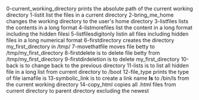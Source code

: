 0-current_working_directory prints the absolute path of the current working directory
1-listit list the files in a current directory
2-bring_me_home changes the working directory to the user's home directory
3-listfiles lists the contents in a long format
4-listmorefiles list the content in a long format including the hidden filesi
5-listfilesdigitonly listin all files including hidden files in a long numerical format
6-firstdirectory creates the directory my_first_directory in /tmp/
7-movethatfile moves file betty to /tmp/my_first_directory
8-firstdelete is to delete file betty from /tmp/my_first_directory
9-firstdirdeletion is to delete my_first_directory
10-back is to change back to the previous directory
11-lists is to list all hidden file in a long list from current directory to /boot
12-file_type prints the type of file iamafile is
13-symbolic_link is to create a link name __ls__ to /bin/ls from the current working directory
14-copy_html copies all .html files from current directory to parent directory excluding the newest
